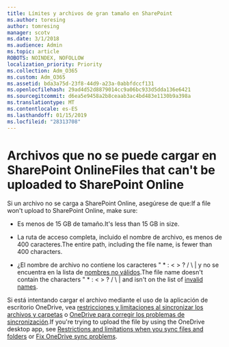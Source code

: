 ```yaml
---
title: Límites y archivos de gran tamaño en SharePoint
ms.author: toresing
author: tomresing
manager: scotv
ms.date: 3/1/2018
ms.audience: Admin
ms.topic: article
ROBOTS: NOINDEX, NOFOLLOW
localization_priority: Priority
ms.collection: Adm_O365
ms.custom: Adm_O365
ms.assetid: bda3a75d-23f8-44d9-a23a-0abbfdccf131
ms.openlocfilehash: 29ad4d52d8879014cc9a06bc933d5dda136e6421
ms.sourcegitcommit: d6ea5e9458a2b8ceaab3ac4bd483e1130b9a398a
ms.translationtype: MT
ms.contentlocale: es-ES
ms.lasthandoff: 01/15/2019
ms.locfileid: "28313708"
---
```

# <a name="files-that-cant-be-uploaded-to-sharepoint-online"></a><span data-ttu-id="77c34-102">Archivos que no se puede cargar en SharePoint Online</span><span class="sxs-lookup"><span data-stu-id="77c34-102">Files that can't be uploaded to SharePoint Online</span></span>

<span data-ttu-id="77c34-103">Si un archivo no se carga a SharePoint Online, asegúrese de que:</span><span class="sxs-lookup"><span data-stu-id="77c34-103">If a file won't upload to SharePoint Online, make sure:</span></span>
  
- <span data-ttu-id="77c34-104">Es menos de 15 GB de tamaño.</span><span class="sxs-lookup"><span data-stu-id="77c34-104">It's less than 15 GB in size.</span></span>
    
- <span data-ttu-id="77c34-105">La ruta de acceso completa, incluido el nombre de archivo, es menos de 400 caracteres.</span><span class="sxs-lookup"><span data-stu-id="77c34-105">The entire path, including the file name, is fewer than 400 characters.</span></span>
    
- <span data-ttu-id="77c34-p101">¿El nombre de archivo no contiene los caracteres " \* : \< \> ? / \ | y no se encuentra en la lista de [nombres no válidos](https://go.microsoft.com/fwlink/?linkid=866430).</span><span class="sxs-lookup"><span data-stu-id="77c34-p101">The file name doesn't contain the characters " \* : \< \> ? / \ | and isn't on the list of [invalid names](https://go.microsoft.com/fwlink/?linkid=866430).</span></span>
    
<span data-ttu-id="77c34-108">Si está intentando cargar el archivo mediante el uso de la aplicación de escritorio OneDrive, vea [restricciones y limitaciones al sincronizar los archivos y carpetas](http://go.microsoft.com/fwlink/p/?LinkID=717734) o [OneDrive para corregir los problemas de sincronización](https://go.microsoft.com/fwlink/?linkid=866431).</span><span class="sxs-lookup"><span data-stu-id="77c34-108">If you're trying to upload the file by using the OneDrive desktop app, see [Restrictions and limitations when you sync files and folders](http://go.microsoft.com/fwlink/p/?LinkID=717734) or [Fix OneDrive sync problems](https://go.microsoft.com/fwlink/?linkid=866431).</span></span>
  

